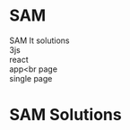 # SAM
SAM It solutions<br>
3js<br>
react<br>
app<br 
page <br> single page<br>
<h1>SAM Solutions</h1>

